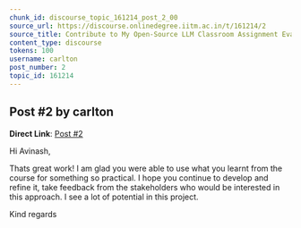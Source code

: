 ```yaml
---
chunk_id: discourse_topic_161214_post_2_00
source_url: https://discourse.onlinedegree.iitm.ac.in/t/161214/2
source_title: Contribute to My Open-Source LLM Classroom Assignment Evaluator
content_type: discourse
tokens: 100
username: carlton
post_number: 2
topic_id: 161214
---
```


## Post #2 by carlton

**Direct Link**: [Post #2](https://discourse.onlinedegree.iitm.ac.in/t/161214/2)

Hi Avinash,

Thats great work! I am glad you were able to use what you learnt from the course for something so practical. I hope you continue to develop and refine it, take feedback from the stakeholders who would be interested in this approach. I see a lot of potential in this project.

Kind regards

